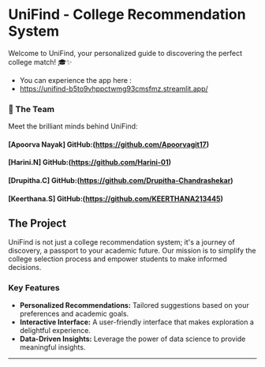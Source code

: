 # UniFind - College Recommendation System

Welcome to UniFind, your personalized guide to discovering the perfect college match! 🎓✨

- You can experience the app here :
- https://unifind-b5to9vhppctwmg93cmsfmz.streamlit.app/


### 🚀 The Team

Meet the brilliant minds behind UniFind:

#### [Apoorva Nayak]     GitHub:(https://github.com/Apoorvagit17)

#### [Harini.N]          GitHub:(https://github.com/Harini-01)

#### [Drupitha.C]        GitHub:(https://github.com/Drupitha-Chandrashekar)

#### [Keerthana.S]       GitHub:(https://github.com/KEERTHANA213445)

## The Project

UniFind is not just a college recommendation system; it's a journey of discovery, a passport to your academic future. Our mission is to simplify the college selection process and empower students to make informed decisions.

### Key Features
- **Personalized Recommendations:** Tailored suggestions based on your preferences and academic goals.
- **Interactive Interface:** A user-friendly interface that makes exploration a delightful experience.
- **Data-Driven Insights:** Leverage the power of data science to provide meaningful insights.
------------------------------------------------------------------------------------------------------------------------------------------------------------------
